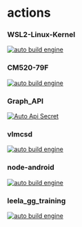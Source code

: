 # actions


### WSL2-Linux-Kernel
[![auto build engine](https://github.com/ActiveIce/WSL2-Linux-Kernel/workflows/auto%20build%20engine/badge.svg)](https://github.com/ActiveIce/WSL2-Linux-Kernel/actions)

### CM520-79F
[![auto build engine](https://github.com/ActiveIce/CM520-79F/workflows/auto%20build%20engine/badge.svg)](https://github.com/ActiveIce/CM520-79F/actions)

### Graph_API
[![Auto Api Secret](https://github.com/ActiveIce/Graph_API/workflows/Auto%20Api%20Secret/badge.svg)](https://github.com/ActiveIce/Graph_API/actions)

### vlmcsd
[![auto build engine](https://github.com/ActiveIce/vlmcsd/workflows/auto%20build%20engine/badge.svg)](https://github.com/ActiveIce/vlmcsd/actions)

### node-android
[![auto build engine](https://github.com/ActiveIce/node-android/workflows/auto%20build%20engine/badge.svg)](https://github.com/ActiveIce/node-android/actions)

### leela_gg_training
[![auto build engine](https://github.com/ActiveIce/leela_gg_training/workflows/auto%20build%20engine/badge.svg)](https://github.com/ActiveIce/leela_gg_training/actions)
